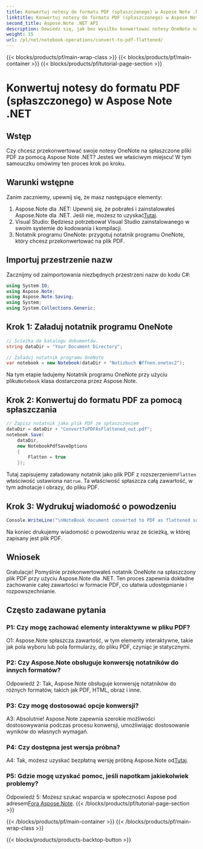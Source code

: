 ```yaml
---
title: Konwertuj notesy do formatu PDF (spłaszczonego) w Aspose Note .NET
linktitle: Konwertuj notesy do formatu PDF (spłaszczonego) w Aspose Note .NET
second_title: Aspose.Note .NET API
description: Dowiedz się, jak bez wysiłku konwertować notesy OneNote na spłaszczone pliki PDF za pomocą Aspose.Note dla .NET. Bezproblemowo przechowuj swoje treści.
weight: 15
url: /pl/net/notebook-operations/convert-to-pdf-flattened/
---
```


{{< blocks/products/pf/main-wrap-class >}}
{{< blocks/products/pf/main-container >}}
{{< blocks/products/pf/tutorial-page-section >}}

# Konwertuj notesy do formatu PDF (spłaszczonego) w Aspose Note .NET

## Wstęp

Czy chcesz przekonwertować swoje notesy OneNote na spłaszczone pliki PDF za pomocą Aspose Note .NET? Jesteś we właściwym miejscu! W tym samouczku omówimy ten proces krok po kroku.

## Warunki wstępne

Zanim zaczniemy, upewnij się, że masz następujące elementy:

1.  Aspose.Note dla .NET: Upewnij się, że pobrałeś i zainstalowałeś Aspose.Note dla .NET. Jeśli nie, możesz to uzyskać[Tutaj](https://releases.aspose.com/note/net/).
2. Visual Studio: Będziesz potrzebował Visual Studio zainstalowanego w swoim systemie do kodowania i kompilacji.
3. Notatnik programu OneNote: przygotuj notatnik programu OneNote, który chcesz przekonwertować na plik PDF.

## Importuj przestrzenie nazw

Zacznijmy od zaimportowania niezbędnych przestrzeni nazw do kodu C#:

```csharp
using System.IO;
using Aspose.Note;
using Aspose.Note.Saving;
using System;
using System.Collections.Generic;
```

## Krok 1: Załaduj notatnik programu OneNote

```csharp
// Ścieżka do katalogu dokumentów.
string dataDir = "Your Document Directory";

// Załaduj notatnik programu OneNote
var notebook = new Notebook(dataDir + "Notizbuch �ffnen.onetoc2");
```

 Na tym etapie ładujemy Notatnik programu OneNote przy użyciu pliku`Notebook` klasa dostarczona przez Aspose.Note.

## Krok 2: Konwertuj do formatu PDF za pomocą spłaszczania

```csharp
// Zapisz notatnik jako plik PDF ze spłaszczeniem
dataDir = dataDir + "ConvertToPDFAsFlattened_out.pdf";
notebook.Save(
    dataDir,
    new NotebookPdfSaveOptions
    {
        Flatten = true
    }); 
```

 Tutaj zapisujemy załadowany notatnik jako plik PDF z rozszerzeniem`Flatten` właściwość ustawiona na`true`. Ta właściwość spłaszcza całą zawartość, w tym adnotacje i obrazy, do pliku PDF.

## Krok 3: Wydrukuj wiadomość o powodzeniu

```csharp
Console.WriteLine("\nNoteBook document converted to PDF as flattened successfully.\nFile saved at " + dataDir);
```

Na koniec drukujemy wiadomość o powodzeniu wraz ze ścieżką, w której zapisany jest plik PDF.

## Wniosek

Gratulacje! Pomyślnie przekonwertowałeś notatnik OneNote na spłaszczony plik PDF przy użyciu Aspose.Note dla .NET. Ten proces zapewnia dokładne zachowanie całej zawartości w formacie PDF, co ułatwia udostępnianie i rozpowszechnianie.

## Często zadawane pytania

### P1: Czy mogę zachować elementy interaktywne w pliku PDF?

O1: Aspose.Note spłaszcza zawartość, w tym elementy interaktywne, takie jak pola wyboru lub pola formularzy, do pliku PDF, czyniąc je statycznymi.

### P2: Czy Aspose.Note obsługuje konwersję notatników do innych formatów?

Odpowiedź 2: Tak, Aspose.Note obsługuje konwersję notatników do różnych formatów, takich jak PDF, HTML, obraz i inne.

### P3: Czy mogę dostosować opcje konwersji?

A3: Absolutnie! Aspose.Note zapewnia szerokie możliwości dostosowywania podczas procesu konwersji, umożliwiając dostosowanie wyników do własnych wymagań.

### P4: Czy dostępna jest wersja próbna?

 A4: Tak, możesz uzyskać bezpłatną wersję próbną Aspose.Note od[Tutaj](https://releases.aspose.com/).

### P5: Gdzie mogę uzyskać pomoc, jeśli napotkam jakiekolwiek problemy?

 Odpowiedź 5: Możesz szukać wsparcia w społeczności Aspose pod adresem[Fora Aspose.Note](https://forum.aspose.com/c/note/28).
{{< /blocks/products/pf/tutorial-page-section >}}

{{< /blocks/products/pf/main-container >}}
{{< /blocks/products/pf/main-wrap-class >}}

{{< blocks/products/products-backtop-button >}}
